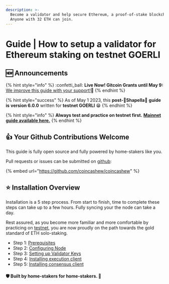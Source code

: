 ```yaml
---
description: >-
  Become a validator and help secure Ethereum, a proof-of-stake blockchain.
  Anyone with 32 ETH can join.
---
```


# Guide | How to setup a validator for Ethereum staking on testnet GOERLI

## :new: Announcements

{% hint style="info" %}
:confetti\_ball: **Live Now! Gitcoin Grants until May 9:** [We improve this guide with your support!](https://explorer.gitcoin.co/#/round/1/0xdf22a2c8f6ba9376ff17ee13e6154b784ee92094/0xdf22a2c8f6ba9376ff17ee13e6154b784ee92094-9)🙏
{% endhint %}

{% hint style="success" %}
As of May 1 2023, this **post-**🦉**Shapella**🦉 **guide is** **version 6.0.0** written for **testnet GOERLI** :grin:
{% endhint %}

{% hint style="info" %}
**Always test and practice on testnet first.** [**Mainnet guide available here.**](../guide-or-how-to-setup-a-validator-on-eth2-mainnet/)
{% endhint %}

## :thumbsup: Your Github Contributions Welcome

This guide is fully open source and fully powered by home-stakers like you.

Pull requests or issues can be submitted on [github](https://github.com/coincashew/coincashew):

{% embed url="https://github.com/coincashew/coincashew" %}

## :star: Installation Overview

Installation is a 5 step process. From start to finish, time to complete these steps can take up to a few hours. Fully syncing your the node can take a day.

Rest assured, as you become more familiar and more comfortable by practicing on [testnet](./), you are now proudly on the path towards the gold standard of ETH solo-staking.

* Step 1: [Prerequisites](step-1-prerequisites.md)
* Step 2: [Configuring Node](step-2-configuring-node.md)
* Step 3: [Setting up Validator Keys](step-3-setting-up-validator-keys.md)
* Step 4: [Installing execution client](step-4-installing-execution-client.md)
* Step 5: [Installing consensus client](step-5-installing-consensus-client.md)



#### :shield: Built by home-stakers for home-stakers. :pray:


